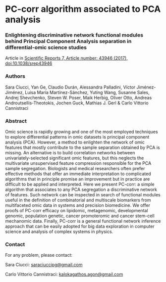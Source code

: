 # PC-corr algorithm associated to PCA analysis
### Enlightening discriminative network functional modules behind Principal Component Analysis separation in differential-omic science studies
Article in [Scientific Reports 7, Article number: 43946 (2017), doi:10.1038/srep43946](http://www.nature.com/articles/srep43946)

### Authors
Sara Ciucci, Yan Ge, Claudio Durán, Alessandra Palladini, Víctor Jiménez-Jiménez, Luisa María Martínez-Sánchez, Yuting Wang, Susanne Sales, Andrej Shevchenko, Steven W. Poser, Maik Herbig, Oliver Otto, Andreas Androutsellis-Theotokis, Jochen Guck, Mathias J. Gerl & Carlo Vittorio Cannistraci

### Abstract
Omic science is rapidly growing and one of the most employed techniques to explore differential patterns in omic datasets is principal component analysis (PCA). However, a method to enlighten the network of omic features that mostly contribute to the sample separation obtained by PCA is missing. An alternative is to build correlation networks between univariately-selected significant omic features, but this neglects the multivariate unsupervised feature compression responsible for the PCA sample segregation. Biologists and medical researchers often prefer effective methods that offer an immediate interpretation to complicated algorithms that in principle promise an improvement but in practice are difficult to be applied and interpreted. Here we present PC-corr: a simple algorithm that associates to any PCA segregation a discriminative network of features. Such network can be inspected in search of functional modules useful in the definition of combinatorial and multiscale biomarkers from multifaceted omic data in systems and precision biomedicine. We offer proofs of PC-corr efficacy on lipidomic, metagenomic, developmental genomic, population genetic, cancer promoteromic and cancer stem-cell mechanomic data. Finally, PC-corr is a general functional network inference approach that can be easily adopted for big data exploration in computer science and analysis of complex systems in physics.

### Contact
For any problem, please contact:

Sara Ciucci:  [saraciuccipg@gmail.com](mailto:saraciuccipg@gmail.com)

Carlo Vittorio Cannistraci:  [kalokagathos.agon@gmail.com](mailto:kalokagathos.agon@gmail.com)